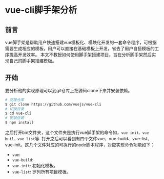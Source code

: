 # vue-cli脚手架分析 

## 前言
 vue脚手架是帮助用户快速搭建vue模板化、模块化开发的一套命令程序，可根据需要生成相应的模板，用户可以直接在基础模板上开发，省去了用户自搭模板的工序提高开发效率。
本文不教授如何使用脚手架搭建项目，旨在分析脚手架然后实现自己的脚手架搭建模板。


## 开始
要分析他的实现原理可以到git仓库上把源码clone下来并安装依赖。

```bash
# 克隆仓库
$ git clone https://github.com/vuejs/vue-cli
# 切换目录
$ cd vue-cli
# 安装依赖
$ npm install
```

之后打开bin文件夹，这个文件夹是执行vue脚手架的命令如，``` vue init、vue buil、vue list ```等.
打开之后可以看到有四个文件vue、vue-build、vue-list、vue-init。这几个文件对应的可执行的node脚本程序，对应实现命令功能如下：
* ```vue```:
* ```vue-build```: 
* ```vue-init```: 初始化模板。
* ```vue-list```: 罗列所有项目模板。
